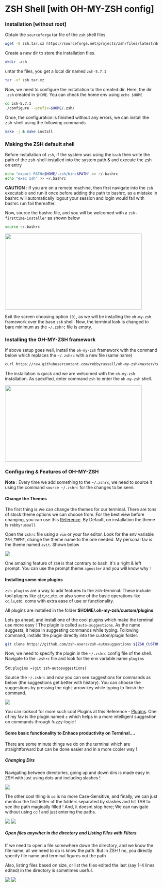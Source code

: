 # ZSH Shell [with OH-MY-ZSH config]

### Installation [without root]

Obtain the `sourceforge` tar file of the `zsh` shell files

```bash
wget -O zsh.tar.xz https://sourceforge.net/projects/zsh/files/latest/download
```
Create a new dir to store the installation files. 

```bash
mkdir .zsh
```

untar the files, you get a local dir named `zsh-5.7.1`

```bash
tar -xf zsh.tar.xz 
```

Now, we need to configure the installation to the created dir. Here, the dir `.zsh` created in `$HOME`. You can check the home env using `echo $HOME`

```bash
cd zsh-5.7.1
./configure --prefix=$HOME/.zsh/
```

Once, the configuration is finished without any errors, we can install the zsh-shell using the following commands
```bash
make -j & make install
```

### Making the ZSH default shell

Before installation of `zsh`, if the system was using the `bash` then write the path of the zsh-shell installed into the system path & and execute the zsh on entry
```bash 
echo "export PATH=$HOME/.zsh/bin:$PATH" >> ~/.bashrc
echo "exec zsh" >> ~/.bashrc
```

**CAUTION** : If you are on a remote machine, then first navigate into the `zsh` executable and run it once before adding the path to bashrc, as a mistake in bashrc will automatically logout your session and login would fail with bashrc run fail thereafter.

Now, source the bashrc file, and you will be welcomed with a `zsh-firsttime-installer` as shown below
```bash 
source ~/.bashrc
```
<img src="images/welcome.png" width="450" height="250">

Exit the screen choosing option `(0)`, as we will be installing the `oh-my-zsh` framework over the base `zsh` shell.
Now, the terminal look is changed to bare minimum as the `~/.zshrc` file is empty.

### Installing the OH-MY-ZSH framework

If above setup goes well, install the `oh-my-zsh` framework with the command below which replaces the `~/.zshrc` with a new file (same name)
```bash
curl https://raw.githubusercontent.com/robbyrussell/oh-my-zsh/master/tools/install.sh | sed -e 's/grep\ \/zsh\$\ \/etc\/shells/which zsh/g' | zsh
```
The installation is quick and we are welcomed with the `oh-my-zsh` installation. As specified, enter command `zsh` to enter the `oh-my-zsh` shell.

<img src="images/ohmyzsh.png" width="450" height="250">

### Configuring & Features of OH-MY-ZSH

**Note** : Every time we add something to the `~/.zshrc`, we need to source it using the command `source ~/.zshrc` for the changes to be seen. 

#### Change the Themes

The first thing is we can change the themes for our terminal. There are tons of stock theme options we can choose from. For the best view before changing, you can use this [Reference](https://github.com/ohmyzsh/ohmyzsh/wiki/Themes). By Default, on installation the theme is `robbyrussell`

Open the `zshrc` file using a `vim` or your fav editor. Look for the env variable `ZSH_THEME`, change the theme name to the one needed. My personal fav is the theme named `avit`. Shown below

<img src="images/avit.png" >

One amazing feature of `ZSH` is that contrary to bash, it's a right & left prompt. You can use the prompt theme `agnoster` and you will know why !

#### Installing some nice plugins

`zsh-plugins` are a way to add features to the zsh-terminal. These include tool plugins like `git`,`nc`,etc. or also some of the basic operations like `cd`,`ls`,etc. come with extra ease of use or functionality.

All plugins are installed in the folder **$HOME/.oh-my-zsh/custom/plugins**

Lets go ahead, and install one of the cool plugins which make the terminal use more easy ! 
The plugin is called `auto-suggestions`. As the name suggests, it helps in suggesting commands while typing. 
Following command, installs the plugin directly into the custom/plugin folder. 
```bash
git clone https://github.com/zsh-users/zsh-autosuggestions ${ZSH_CUSTOM:-~/.oh-my-zsh/custom}/plugins/zsh-autosuggestions
```

Now, we need to specify the plugin in the `~/.zshrc` config file of the shell. Navigate to the `.zshrc` file and look for the env variable name `plugins`

Set `plugins =(git zsh-autosuggestions)`

Source the `~/.zshrc` and now you can see suggestions for commands as below (the suggestions get better with history). You can choose the suggestions by pressing the right-arrow key while typing to finish the command. 

<img src="images/suggest.gif" >

You can lookout for more such cool Plugins at this Reference - [Plugins](https://github.com/ohmyzsh/ohmyzsh/wiki/plugins). One of my fav is the plugin named `z` which helps in a more intelligent suggestion on commands through fuzzy-logic !

#### Some basic functionality to Enhace productivity on Terminal....

There are some minute things we do on the terminal which are straightforward but can be done easier and in a more cooler way ! 

##### Changing Dirs 

Navigating between directories, going up and down dirs is made easy in ZSH with just using dots and including slashes ! 

<img src="images/cd.gif" >

The other cool thing is `cd` is no more Case-Sensitive, and finally, we can just mention the first letter of the folders separated by slashes and hit TAB to see the path magically filled ! And, it doesnt stop here; We can navigate without using `cd` ! and just entering the paths. 

<img src="images/cd2.gif" >

<img src="images/cd3.gif" >

##### Open files anywher in the directory and Listing Files with Filters 

If we need to open a file somewhere down the directory, and we know the file name, all we need to do is know the path. But in ZSH ! no, you directly specify file name and terminal figures out the path

Also, listing files based on size, or list the files edited the last (say 1-4 lines edited) in the directory is sometimes useful.

<img src="images/ls1.gif" >

<img src="images/ls2.gif" >








